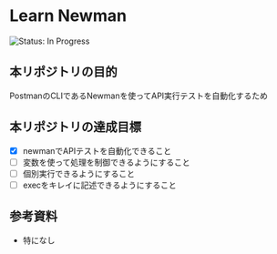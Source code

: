 # Learn Newman
<!-- ![Status: ToDo](https://flat.badgen.net/static/Status/ToDo/red) -->
![Status: In Progress](https://flat.badgen.net/static/Status/In%20Progress/yellow)
<!-- ![Status: Done](https://flat.badgen.net/static/Status/Done/green) -->

## 本リポジトリの目的
PostmanのCLIであるNewmanを使ってAPI実行テストを自動化するため

## 本リポジトリの達成目標
- [x] newmanでAPIテストを自動化できること
- [ ] 変数を使って処理を制御できるようにすること
- [ ] 個別実行できるようにすること
- [ ] execをキレイに記述できるようにすること

## 参考資料
- 特になし
